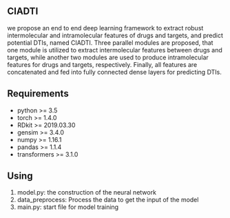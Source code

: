 ## CIADTI
we propose an end
to end deep learning framework to extract robust intermolecular and
intramolecular features of drugs and targets, and predict potential
DTIs, named CIADTI. Three parallel modules are proposed, that
one module is utilized to extract intermolecular features between
drugs and targets, while another two modules are used to produce
intramolecular features for drugs and targets, respectively. Finally,
all features are concatenated and fed into fully connected dense
layers for predicting DTIs. 

## Requirements
- python >= 3.5
- torch >= 1.4.0
- RDkit >= 2019.03.30
- gensim >= 3.4.0
- numpy >= 1.16.1
- pandas >= 1.1.4
- transformers >= 3.1.0

## Using
1. model.py: the construction of the neural network
2. data_preprocess: Process the data to get the input of the model
3. main.py: start file for model training


